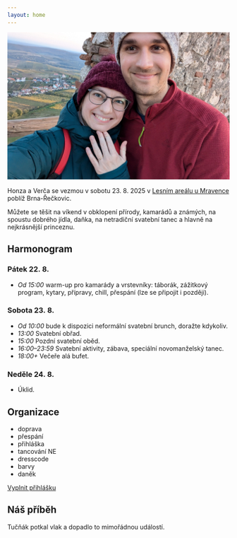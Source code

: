 ```yaml
---
layout: home
---
```


<img src="/img/cover.jpg" alt="Fotka Honzy a Verči" />

Honza a Verča se vezmou v sobotu 23. 8. 2025
v [Lesním areálu u Mravence](https://mapy.com/s/refetagaza) poblíž Brna-Řečkovic.

Můžete se těšit na víkend v obklopení přírody, kamarádů a známých, na spoustu
dobrého jídla, daňka, na netradiční svatební tanec a hlavně na nejkrásnější
princeznu.

## Harmonogram

### Pátek 22. 8.

* *Od 15:00* warm-up pro kamarády a vrstevníky: táborák, zážitkový program,
  kytary, přípravy, chill, přespání (lze se připojit i později).

### Sobota 23. 8.

* *Od 10:00* bude k dispozici neformální svatební brunch, doražte kdykoliv.
* *13:00* Svatební obřad.
* *15:00* Pozdní svatební oběd.
* *16:00–23:59* Svatební aktivity, zábava, speciální novomanželský tanec.
* *18:00+* Večeře alá bufet.

### Neděle 24. 8.

* Úklid.

## Organizace

* doprava
* přespání
* přihláška
* tancování NE
* dresscode
* barvy
* daněk

<a class="btn btn-center" href="struct">Vyplnit přihlášku</a>

## Náš příběh

Tučňák potkal vlak a dopadlo to mimořádnou událostí.

